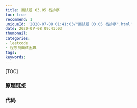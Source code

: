 ```yaml
---
title: 面试题 03.05 栈排序
toc: true
recommend: 1
uniqueId: '2020-07-08 01:41:03/"面试题 03.05 栈排序".html'
date: 2020-07-08 09:41:03
thumbnail:
categories:
- leetcode
- 程序员面试金典
tags:
keywords:
---
```


[TOC]

<!--more-->

### 原题链接



### 代码

```python

```

